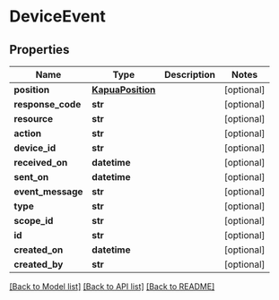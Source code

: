 # DeviceEvent

## Properties
Name | Type | Description | Notes
------------ | ------------- | ------------- | -------------
**position** | [**KapuaPosition**](KapuaPosition.md) |  | [optional] 
**response_code** | **str** |  | [optional] 
**resource** | **str** |  | [optional] 
**action** | **str** |  | [optional] 
**device_id** | **str** |  | [optional] 
**received_on** | **datetime** |  | [optional] 
**sent_on** | **datetime** |  | [optional] 
**event_message** | **str** |  | [optional] 
**type** | **str** |  | [optional] 
**scope_id** | **str** |  | [optional] 
**id** | **str** |  | [optional] 
**created_on** | **datetime** |  | [optional] 
**created_by** | **str** |  | [optional] 

[[Back to Model list]](../README.md#documentation-for-models) [[Back to API list]](../README.md#documentation-for-api-endpoints) [[Back to README]](../README.md)


